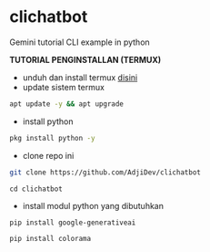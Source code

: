 # clichatbot
Gemini tutorial CLI example in python

**TUTORIAL PENGINSTALLAN (TERMUX)**
- unduh dan install termux [disini](https://github.com/termux/termux-app)
- update sistem termux
```sh
apt update -y && apt upgrade
```
- install python
```sh
pkg install python -y
```
- clone repo ini
```sh
git clone https://github.com/AdjiDev/clichatbot
```
```
cd clichatbot
```
- install modul python yang dibutuhkan
```sh
pip install google-generativeai
```
```sh
pip install colorama
```
